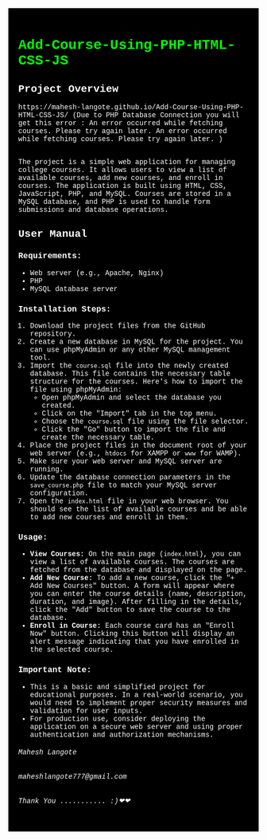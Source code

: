 <div style="background-color: black; color: white; padding: 20px; font-family: 'Courier New', monospace;">
  <h1 style="color: #00FF00;">Add-Course-Using-PHP-HTML-CSS-JS</h1>

  <h2>Project Overview</h2>
 https://mahesh-langote.github.io/Add-Course-Using-PHP-HTML-CSS-JS/  (Due to PHP Database Connection you will get this error :  An error occurred while fetching courses. Please try again later.
An error occurred while fetching courses. Please try again later. )
<br><br>
  <p>The project is a simple web application for managing college courses. It allows users to view a list of available courses, add new courses, and enroll in courses. The application is built using HTML, CSS, JavaScript, PHP, and MySQL. Courses are stored in a MySQL database, and PHP is used to handle form submissions and database operations.</p>

  <h2>User Manual</h2>

  <h3>Requirements:</h3>
  <ul>
    <li>Web server (e.g., Apache, Nginx)</li>
    <li>PHP</li>
    <li>MySQL database server</li>
  </ul>

  <h3>Installation Steps:</h3>
  <ol>
    <li>Download the project files from the GitHub repository.</li>
    <li>Create a new database in MySQL for the project. You can use phpMyAdmin or any other MySQL management tool.</li>
    <li>Import the <code>course.sql</code> file into the newly created database. This file contains the necessary table structure for the courses. Here's how to import the file using phpMyAdmin:
      <ul>
        <li>Open phpMyAdmin and select the database you created.</li>
        <li>Click on the "Import" tab in the top menu.</li>
        <li>Choose the <code>course.sql</code> file using the file selector.</li>
        <li>Click the "Go" button to import the file and create the necessary table.</li>
      </ul>
    </li>
    <li>Place the project files in the document root of your web server (e.g., <code>htdocs</code> for XAMPP or <code>www</code> for WAMP).</li>
    <li>Make sure your web server and MySQL server are running.</li>
    <li>Update the database connection parameters in the <code>save_course.php</code> file to match your MySQL server configuration.</li>
    <li>Open the <code>index.html</code> file in your web browser. You should see the list of available courses and be able to add new courses and enroll in them.</li>
  </ol>

  <h3>Usage:</h3>
  <ul>
    <li><strong>View Courses:</strong> On the main page (<code>index.html</code>), you can view a list of available courses. The courses are fetched from the database and displayed on the page.</li>
    <li><strong>Add New Course:</strong> To add a new course, click the "+ Add New Courses" button. A form will appear where you can enter the course details (name, description, duration, and image). After filling in the details, click the "Add" button to save the course to the database.</li>
    <li><strong>Enroll in Course:</strong> Each course card has an "Enroll Now" button. Clicking this button will display an alert message indicating that you have enrolled in the selected course.</li>
  </ul>

  <h3>Important Note:</h3>
  <ul>
    <li>This is a basic and simplified project for educational purposes. In a real-world scenario, you would need to implement proper security measures and validation for user inputs.</li>
    <li>For production use, consider deploying the application on a secure web server and using proper authentication and authorization mechanisms.</li>
  </ul>




<h6>Mahesh Langote</h6>
<h6>maheshlangote777@gmail.com</h6>

 <h6>Thank You ........... :)❤❤ </h6>

